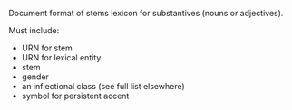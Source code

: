Document format of stems lexicon for substantives (nouns or adjectives).

Must include:

- URN for stem
- URN for lexical entity
- stem
- gender
- an inflectional class (see full list elsewhere)
- symbol for persistent accent
